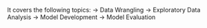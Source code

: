 It covers the following topics:
-> Data Wrangling
-> Exploratory Data Analysis
-> Model Development
-> Model Evaluation
